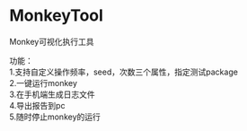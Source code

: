 # MonkeyTool

Monkey可视化执行工具   

功能：   
1.支持自定义操作频率，seed，次数三个属性，指定测试package  
2.一键运行monkey  
3.在手机端生成日志文件  
4.导出报告到pc  
5.随时停止monkey的运行  